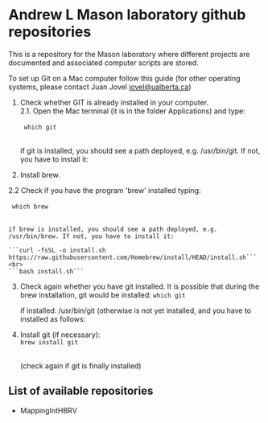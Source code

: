 # Andrew L Mason laboratory github repositories #

This is a repository for the Mason laboratory where different projects are documented and associated computer scripts are stored.

To set up Git on a Mac computer follow this guide (for other operating systems, please contact Juan Jovel <jovel@ualberta.ca>)

1. Check whether GIT is already installed in your computer. <br>
  2.1. Open the Mac terminal (it is in the folder Applications) and type: <br><br> 
  ``` which git``` <br> <br>
      
    if git is installed, you should see a path deployed, e.g. /usr/bin/git. If not, you have to install it:

2. Install brew. <br>
  
  2.2 Check if you have the program 'brew' installed typing: <br><br>
    ``` which brew``` <br><br> 
      
    if brew is installed, you should see a path deployed, e.g. /usr/bin/brew. If not, you have to install it:
    
    ```curl -fsSL -o install.sh https://raw.githubusercontent.com/Homebrew/install/HEAD/install.sh``` <br>
    ```bash install.sh```
    
 3. Check again whether you have git installed. It is possible that during the brew installation, git would be installed:
    ```which git```
    
    if installed: /usr/bin/git (otherwise is not yet installed, and you have to installed as follows:
 
 4. Install git (if necessary):<br>
    ```brew install git``` <br><br>
    
    (check again if git is finally installed)


    

## List of available repositories ##

* MappingIntHBRV


<!---
For questions about this repository please write to andymasonLab@gmail.com--->
